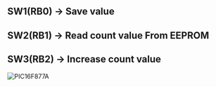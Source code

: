 ## SW1(RB0) -> Save value ##
## SW2(RB1) -> Read count value From EEPROM ##
## SW3(RB2) -> Increase count value ##

![PIC16F877A](https://user-images.githubusercontent.com/49518103/187384471-c7b2d43f-18c9-414d-a8d5-acd78b15e500.JPG)
